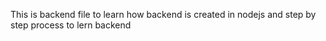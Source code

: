 This is backend file to learn how backend is created in nodejs and step by step process to lern backend